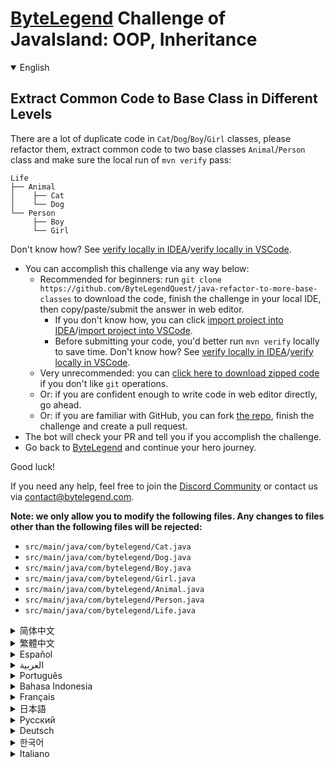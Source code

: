 # [ByteLegend](https://bytelegend.com) Challenge of JavaIsland: OOP, Inheritance

<details open='true'>
<summary>English</summary>

## Extract Common Code to Base Class in Different Levels

There are a lot of duplicate code in `Cat`/`Dog`/`Boy`/`Girl` classes, please refactor them, extract common code to two base classes `Animal`/`Person` class and make sure the local run of `mvn verify` pass:

```
Life
├── Animal
│    ├── Cat
│    └── Dog
└── Person
     ├── Boy
     └── Girl
```

Don't know how? See [verify locally in IDEA](https://github.com/ByteLegendQuest/java-refactor-to-more-base-classes/blob/main/docs/en/run-mvn-verify-idea.md)/[verify locally in VSCode](https://github.com/ByteLegendQuest/java-refactor-to-more-base-classes/blob/main/docs/en/run-mvn-verify-vscode.md).

- You can accomplish this challenge via any way below:
  - Recommended for beginners: run `git clone https://github.com/ByteLegendQuest/java-refactor-to-more-base-classes` to download the code,
    finish the challenge in your local IDE, then copy/paste/submit the answer in web editor.
    - If you don't know how, you can click [import project into IDEA](https://github.com/ByteLegendQuest/java-refactor-to-more-base-classes/blob/main/docs/en/clone-and-import.md)/[import project into VSCode](https://github.com/ByteLegendQuest/java-refactor-to-more-base-classes/blob/main/docs/en/clone-and-import-vscode.md).
    - Before submitting your code, you'd better run `mvn verify` locally to save time. Don't know how? See [verify locally in IDEA](https://github.com/ByteLegendQuest/java-refactor-to-more-base-classes/blob/main/docs/en/run-mvn-verify-idea.md)/[verify locally in VSCode](https://github.com/ByteLegendQuest/java-refactor-to-more-base-classes/blob/main/docs/en/run-mvn-verify-vscode.md).
  - Very unrecommended: you can [click here to download zipped code](https://codeload.github.com/ByteLegendQuest/java-refactor-to-more-base-classes/zip/refs/heads/main) if you don't like `git` operations.
  - Or: if you are confident enough to write code in web editor directly, go ahead.
  - Or: if you are familiar with GitHub, you can fork [the repo](https://github.com/ByteLegendQuest/java-refactor-to-more-base-classes), finish the challenge and create a pull request.
- The bot will check your PR and tell you if you accomplish the challenge.
- Go back to [ByteLegend](https://bytelegend.com) and continue your hero journey.

Good luck!

If you need any help, feel free to join the [Discord Community](https://discord.gg/35RreUUGWt) or contact us via [contact@bytelegend.com](mailto:contact@bytelegend.com).

**Note: we only allow you to modify the following files.
Any changes to files other than the following files will be rejected:**

- `src/main/java/com/bytelegend/Cat.java`
- `src/main/java/com/bytelegend/Dog.java`
- `src/main/java/com/bytelegend/Boy.java`
- `src/main/java/com/bytelegend/Girl.java`
- `src/main/java/com/bytelegend/Animal.java`
- `src/main/java/com/bytelegend/Person.java`
- `src/main/java/com/bytelegend/Life.java`

</details>

<details>
<summary>简体中文</summary>

## 将公用代码抽取到不同层级的父类中

`Cat`/`Dog`/`Boy`/`Girl`类中存在大量重复代码，请重构之，将重复代码提取到两个不同层级的基类`Animal`/`Person`类中，并确保本地运行`mvn verify`能够通过：

```
Life
├── Animal
│    ├── Cat
│    └── Dog
└── Person
     ├── Boy
     └── Girl
```

不知道如何做？请查看[在IDEA中本地验证](https://github.com/ByteLegendQuest/java-refactor-to-more-base-classes/blob/main/docs/zh_hans/run-mvn-verify-idea.md)/[在VSCode中本地验证](https://github.com/ByteLegendQuest/java-refactor-to-more-base-classes/blob/main/docs/zh_hans/run-mvn-verify-vscode.md)。

- 你可以使用以下任意一种方法完成挑战：
  - 初学者推荐：运行`git clone https://git.bytelegend.com/ByteLegendQuest/java-refactor-to-more-base-classes`将代码下载到本地，在本地使用IDE调试完成后复制到网页编辑器里提交。
    - 如果你不知道怎么做，可以点击[导入IDEA](https://github.com/ByteLegendQuest/java-refactor-to-more-base-classes/blob/main/docs/zh_hans/clone-and-import.md)/[导入VSCode](https://github.com/ByteLegendQuest/java-refactor-to-more-base-classes/blob/main/docs/zh_hans/clone-and-import-vscode.md)。
    - 在提交之前，你最好先在本地运行`mvn verify`验证一下答案，以节约时间。不知道如何做？请查看[在IDEA中本地验证](https://github.com/ByteLegendQuest/java-refactor-to-more-base-classes/blob/main/docs/zh_hans/run-mvn-verify-idea.md)/[在VSCode中本地验证](https://github.com/ByteLegendQuest/java-refactor-to-more-base-classes/blob/main/docs/zh_hans/run-mvn-verify-vscode.md)。
  - 非常不推荐：如果你实在不喜欢`git`命令行操作，你可以[点击这里直接下载打包好的代码](https://ghcodeload.bytelegend.com/ByteLegendQuest/java-refactor-to-more-base-classes/zip/refs/heads/main)。
  - 或者：如果你非常自信不需要下载代码到本地调试，可以使用网页编辑器直接提交。
  - 或者：如果你对GitHub非常熟悉，你可以fork[这个仓库](https://github.com/ByteLegendQuest/java-refactor-to-more-base-classes)、完成挑战后，创建一个Pull Request。
- 机器人将会检查你的答案，告诉你你是否通过了挑战。
- 回到[字节传说](https://bytelegend.com)，然后继续你的英雄旅程。

祝你好运！

如果你需要任何帮助，欢迎加入官方玩家QQ群（在[首页](https://bytelegend.com)右下角的`联系 & 关于`菜单里可以找到入群方式）或者[Discord社区](https://discord.gg/PvmqK3hF)，或email至[contact@bytelegend.com](mailto:contact@bytelegend.com)。

**注意：我们只允许您修改以下文件，任何对其他文件的修改都会被拒绝：**

- `src/main/java/com/bytelegend/Cat.java`
- `src/main/java/com/bytelegend/Dog.java`
- `src/main/java/com/bytelegend/Boy.java`
- `src/main/java/com/bytelegend/Girl.java`
- `src/main/java/com/bytelegend/Animal.java`
- `src/main/java/com/bytelegend/Person.java`
- `src/main/java/com/bytelegend/Life.java`

</details>

<details>
<summary>繁體中文</summary>

將公共代碼提取到不同級別的基類
---------------

`Cat` / `Dog` / `Boy` / `Girl`類中有很多重複代碼，請重構它們，將公共代碼提取到兩個基類`Animal` / `Person`類中並確保本地運行`mvn verify`通過：

    Life
    ├── Animal
    │    ├── Cat
    │    └── Dog
    └── Person
         ├── Boy
         └── Girl
    

不知道怎麼樣？請參閱[在 IDEA](https://github.com/ByteLegendQuest/java-refactor-to-more-base-classes/blob/main/docs/en/run-mvn-verify-idea.md) [中進行本地驗證/在 VSCode 中進行本地驗證](https://github.com/ByteLegendQuest/java-refactor-to-more-base-classes/blob/main/docs/en/run-mvn-verify-vscode.md)。

-   您可以通過以下任何方式完成此挑戰：
    -   推薦給初學者：運行`git clone https://github.com/ByteLegendQuest/java-refactor-to-more-base-classes`下載代碼，在本地IDE中完成挑戰，然後復制/粘貼/提交答案網頁編輯器。
        -   如果你不知道怎麼做，你可以點擊[import project into IDEA](https://github.com/ByteLegendQuest/java-refactor-to-more-base-classes/blob/main/docs/en/clone-and-import.md) / [import project into VSCode](https://github.com/ByteLegendQuest/java-refactor-to-more-base-classes/blob/main/docs/en/clone-and-import-vscode.md) 。
        -   在提交代碼之前，您最好在本地運行`mvn verify`以節省時間。不知道怎麼樣？請參閱[在 IDEA](https://github.com/ByteLegendQuest/java-refactor-to-more-base-classes/blob/main/docs/en/run-mvn-verify-idea.md) [中進行本地驗證/在 VSCode 中進行本地驗證](https://github.com/ByteLegendQuest/java-refactor-to-more-base-classes/blob/main/docs/en/run-mvn-verify-vscode.md)。
    -   非常不推薦：如果你不喜歡`git`操作，可以[點擊這裡下載壓縮代碼](https://codeload.github.com/ByteLegendQuest/java-refactor-to-more-base-classes/zip/refs/heads/main)。
    -   或者：如果您有足夠的信心直接在 Web 編輯器中編寫代碼，請繼續。
    -   或者：如果你熟悉 GitHub，你可以 fork[倉庫](https://github.com/ByteLegendQuest/java-refactor-to-more-base-classes)，完成挑戰並創建一個拉取請求。
-   機器人會檢查你的 PR 並告訴你是否完成了挑戰。
-   回到[ByteLegend](https://bytelegend.com)繼續你的英雄之旅。

祝你好運！

如果您需要任何幫助，請隨時加入[Discord 社區](https://discord.gg/35RreUUGWt)或通過[contact@bytelegend.com](mailto:contact@bytelegend.com)聯繫我們。

**注意：我們只允許您修改以下文件。對以下文件以外的文件的任何更改都將被拒絕：**

-   `src/main/java/com/bytelegend/Cat.java`
-   `src/main/java/com/bytelegend/Dog.java`
-   `src/main/java/com/bytelegend/Boy.java`
-   `src/main/java/com/bytelegend/Girl.java`
-   `src/main/java/com/bytelegend/Animal.java`
-   `src/main/java/com/bytelegend/Person.java`
-   `src/main/java/com/bytelegend/Life.java`
</details>

<details>
<summary>Español</summary>

Extraiga el código común a la clase base en diferentes niveles
--------------------------------------------------------------

Hay una gran cantidad de código duplicado en las clases `Cat` / `Dog` / `Boy` / `Girl` , refactorícelos, extraiga el código común a dos clases base Clase `Animal` / `Person` y asegúrese de que la ejecución local de `mvn verify` pase:

    Life
    ├── Animal
    │    ├── Cat
    │    └── Dog
    └── Person
         ├── Boy
         └── Girl
    

¿No sabes cómo? Ver [verificar localmente en IDEA](https://github.com/ByteLegendQuest/java-refactor-to-more-base-classes/blob/main/docs/en/run-mvn-verify-idea.md) / [verificar localmente en VSCode](https://github.com/ByteLegendQuest/java-refactor-to-more-base-classes/blob/main/docs/en/run-mvn-verify-vscode.md) .

-   Puede lograr este desafío de cualquier manera a continuación:
    -   Recomendado para principiantes: ejecute `git clone https://github.com/ByteLegendQuest/java-refactor-to-more-base-classes` para descargar el código, finalice el desafío en su IDE local, luego copie/pegue/envíe la respuesta en Editor web.
        -   Si no sabe cómo hacerlo, puede hacer clic en [importar proyecto a IDEA](https://github.com/ByteLegendQuest/java-refactor-to-more-base-classes/blob/main/docs/en/clone-and-import.md) / [importar proyecto a VSCode](https://github.com/ByteLegendQuest/java-refactor-to-more-base-classes/blob/main/docs/en/clone-and-import-vscode.md) .
        -   Antes de enviar su código, es mejor que ejecute `mvn verify` localmente para ahorrar tiempo. ¿No sabes cómo? Ver [verificar localmente en IDEA](https://github.com/ByteLegendQuest/java-refactor-to-more-base-classes/blob/main/docs/en/run-mvn-verify-idea.md) / [verificar localmente en VSCode](https://github.com/ByteLegendQuest/java-refactor-to-more-base-classes/blob/main/docs/en/run-mvn-verify-vscode.md) .
    -   Muy poco recomendado: puede [hacer clic aquí para descargar el código comprimido](https://codeload.github.com/ByteLegendQuest/java-refactor-to-more-base-classes/zip/refs/heads/main) si no le gustan las operaciones de `git` .
    -   O: si tiene la confianza suficiente para escribir código en el editor web directamente, adelante.
    -   O: si está familiarizado con GitHub, puede bifurcar [el repositorio](https://github.com/ByteLegendQuest/java-refactor-to-more-base-classes) , finalizar el desafío y crear una solicitud de extracción.
-   El bot verificará tu PR y te dirá si logras el desafío.
-   Regrese a [ByteLegend](https://bytelegend.com) y continúe su viaje de héroe.

¡Buena suerte!

Si necesita ayuda, no dude en unirse a la [comunidad de Discord](https://discord.gg/35RreUUGWt) o contáctenos a través de [contact@bytelegend.com](mailto:contact@bytelegend.com) .

**Nota: solo le permitimos modificar los siguientes archivos. Cualquier cambio en los archivos que no sean los siguientes archivos será rechazado:**

-   `src/main/java/com/bytelegend/Cat.java`
-   `src/main/java/com/bytelegend/Dog.java`
-   `src/main/java/com/bytelegend/Boy.java`
-   `src/main/java/com/bytelegend/Girl.java`
-   `src/main/java/com/bytelegend/Animal.java`
-   `src/main/java/com/bytelegend/Person.java`
-   `src/main/java/com/bytelegend/Life.java`
</details>

<details>
<summary>العربية</summary>

استخرج الكود المشترك إلى الفئة الأساسية في مستويات مختلفة
---------------------------------------------------------

هناك الكثير من الأكواد المكررة في فصول `Cat` / `Dog` / `Boy` / `Girl` ، يرجى إعادة بنائها ، واستخراج الكود المشترك إلى فئتين أساسيتين من فئة `Animal` / `Person` والتأكد من التشغيل المحلي `mvn verify` :

 `Life ├── Animal │    ├── Cat │    └── Dog └── Person      ├── Boy      └── Girl`

لا أعرف كيف؟ انظر [التحقق محليًا في IDEA](https://github.com/ByteLegendQuest/java-refactor-to-more-base-classes/blob/main/docs/en/run-mvn-verify-idea.md) / [تحقق محليًا في VSCode](https://github.com/ByteLegendQuest/java-refactor-to-more-base-classes/blob/main/docs/en/run-mvn-verify-vscode.md) .

-   يمكنك إنجاز هذا التحدي بأي طريقة أدناه:
    -   موصى به للمبتدئين: قم بتشغيل `git clone https://github.com/ByteLegendQuest/java-refactor-to-more-base-classes` لتنزيل الكود ، وإنهاء التحدي في IDE المحلي الخاص بك ، ثم نسخ / لصق / إرسال الإجابة في محررشبكة.
        -   إذا كنت لا تعرف كيف يمكنك النقر فوق [استيراد مشروع إلى IDEA](https://github.com/ByteLegendQuest/java-refactor-to-more-base-classes/blob/main/docs/en/clone-and-import.md) / [استيراد مشروع إلى VSCode](https://github.com/ByteLegendQuest/java-refactor-to-more-base-classes/blob/main/docs/en/clone-and-import-vscode.md) .
        -   قبل إرسال التعليمات البرمجية الخاصة بك ، من الأفضل تشغيل `mvn verify` محليًا لتوفير الوقت. لا أعرف كيف؟ انظر [التحقق محليًا في IDEA](https://github.com/ByteLegendQuest/java-refactor-to-more-base-classes/blob/main/docs/en/run-mvn-verify-idea.md) / [تحقق محليًا في VSCode](https://github.com/ByteLegendQuest/java-refactor-to-more-base-classes/blob/main/docs/en/run-mvn-verify-vscode.md) .
    -   غير موصى به على الإطلاق: يمكنك [النقر هنا لتنزيل رمز مضغوط](https://codeload.github.com/ByteLegendQuest/java-refactor-to-more-base-classes/zip/refs/heads/main) إذا كنت لا تحب عمليات `git` .
    -   أو: إذا كنت واثقًا بدرجة كافية من كتابة التعليمات البرمجية في محرر الويب مباشرةً ، فابدأ.
    -   أو: إذا كنت معتادًا على GitHub ، فيمكنك تفرع [الريبو](https://github.com/ByteLegendQuest/java-refactor-to-more-base-classes) وإنهاء التحدي وإنشاء طلب سحب.
-   سيتحقق الروبوت من العلاقات العامة الخاصة بك ويخبرك إذا أنجزت التحدي.
-   ارجع إلى [ByteLegend وتابع](https://bytelegend.com) رحلة بطلك.

حظا طيبا وفقك الله!

إذا كنت بحاجة إلى أي مساعدة ، فلا تتردد في الانضمام إلى [مجتمع Discord](https://discord.gg/35RreUUGWt) أو الاتصال بنا عبر [contact@bytelegend.com](mailto:contact@bytelegend.com) .

**ملاحظة: نسمح لك فقط بتعديل الملفات التالية. سيتم رفض أي تغييرات يتم إجراؤها على الملفات بخلاف الملفات التالية:**

-   `src/main/java/com/bytelegend/Cat.java`
-   `src/main/java/com/bytelegend/Dog.java`
-   `src/main/java/com/bytelegend/Boy.java`
-   `src/main/java/com/bytelegend/Girl.java`
-   `src/main/java/com/bytelegend/Animal.java`
-   `src/main/java/com/bytelegend/Person.java`
-   `src/main/java/com/bytelegend/Life.java`
</details>

<details>
<summary>Português</summary>

Extraia o código comum para a classe base em diferentes níveis
--------------------------------------------------------------

Há muito código duplicado nas classes `Cat` / `Dog` / `Boy` / `Girl` , refatore-os, extraia o código comum para duas classes base `Animal` / `Person` class e certifique-se de que a execução local do `mvn verify` passe:

    Life
    ├── Animal
    │    ├── Cat
    │    └── Dog
    └── Person
         ├── Boy
         └── Girl
    

Não sei como? Consulte [verificar localmente em IDEA](https://github.com/ByteLegendQuest/java-refactor-to-more-base-classes/blob/main/docs/en/run-mvn-verify-idea.md) / [verificar localmente em VSCode](https://github.com/ByteLegendQuest/java-refactor-to-more-base-classes/blob/main/docs/en/run-mvn-verify-vscode.md) .

-   Você pode realizar este desafio de qualquer maneira abaixo:
    -   Recomendado para iniciantes: execute `git clone https://github.com/ByteLegendQuest/java-refactor-to-more-base-classes` para baixar o código, conclua o desafio em seu IDE local e copie/cole/envie a resposta em editor web.
        -   Se você não sabe como, você pode clicar em [importar projeto para IDEA](https://github.com/ByteLegendQuest/java-refactor-to-more-base-classes/blob/main/docs/en/clone-and-import.md) / [importar projeto para VSCode](https://github.com/ByteLegendQuest/java-refactor-to-more-base-classes/blob/main/docs/en/clone-and-import-vscode.md) .
        -   Antes de enviar seu código, é melhor você executar `mvn verify` localmente para economizar tempo. Não sei como? Consulte [verificar localmente em IDEA](https://github.com/ByteLegendQuest/java-refactor-to-more-base-classes/blob/main/docs/en/run-mvn-verify-idea.md) / [verificar localmente em VSCode](https://github.com/ByteLegendQuest/java-refactor-to-more-base-classes/blob/main/docs/en/run-mvn-verify-vscode.md) .
    -   Muito não recomendado: você pode [clicar aqui para baixar o código zipado](https://codeload.github.com/ByteLegendQuest/java-refactor-to-more-base-classes/zip/refs/heads/main) se não gostar das operações do `git` .
    -   Ou: se você estiver confiante o suficiente para escrever código diretamente no editor da web, vá em frente.
    -   Ou: se você estiver familiarizado com o GitHub, você pode bifurcar [o repo](https://github.com/ByteLegendQuest/java-refactor-to-more-base-classes) , finalizar o desafio e criar um pull request.
-   O bot verificará seu PR e informará se você cumprir o desafio.
-   Volte para [ByteLegend](https://bytelegend.com) e continue sua jornada de herói.

Boa sorte!

Se precisar de ajuda, sinta-se à vontade para se juntar à [Comunidade Discord](https://discord.gg/35RreUUGWt) ou entre em contato conosco via [contact@bytelegend.com](mailto:contact@bytelegend.com) .

**Nota: só permitimos que você modifique os seguintes arquivos. Quaisquer alterações em arquivos que não sejam os arquivos a seguir serão rejeitadas:**

-   `src/main/java/com/bytelegend/Cat.java`
-   `src/main/java/com/bytelegend/Dog.java`
-   `src/main/java/com/bytelegend/Boy.java`
-   `src/main/java/com/bytelegend/Girl.java`
-   `src/main/java/com/bytelegend/Animal.java`
-   `src/main/java/com/bytelegend/Person.java`
-   `src/main/java/com/bytelegend/Life.java`
</details>

<details>
<summary>Bahasa Indonesia</summary>

Ekstrak Kode Umum ke Kelas Dasar di Level Berbeda
-------------------------------------------------

Ada banyak kode duplikat di kelas `Cat` / `Dog` / `Boy` / `Girl` , harap refactor mereka, ekstrak kode umum ke dua kelas dasar kelas `Animal` / `Person` dan pastikan run lokal dari `mvn verify` lulus:

    Life
    ├── Animal
    │    ├── Cat
    │    └── Dog
    └── Person
         ├── Boy
         └── Girl
    

Tidak tahu bagaimana? Lihat [verifikasi secara lokal di IDEA](https://github.com/ByteLegendQuest/java-refactor-to-more-base-classes/blob/main/docs/en/run-mvn-verify-idea.md) / [verifikasi secara lokal di VSCode](https://github.com/ByteLegendQuest/java-refactor-to-more-base-classes/blob/main/docs/en/run-mvn-verify-vscode.md) .

-   Anda dapat menyelesaikan tantangan ini melalui cara apa pun di bawah ini:
    -   Direkomendasikan untuk pemula: jalankan `git clone https://github.com/ByteLegendQuest/java-refactor-to-more-base-classes` untuk mengunduh kode, selesaikan tantangan di IDE lokal Anda, lalu salin/tempel/kirim jawabannya di editor web.
        -   Jika Anda tidak tahu caranya, Anda bisa mengklik [import project into IDEA](https://github.com/ByteLegendQuest/java-refactor-to-more-base-classes/blob/main/docs/en/clone-and-import.md) / [import project into VSCode](https://github.com/ByteLegendQuest/java-refactor-to-more-base-classes/blob/main/docs/en/clone-and-import-vscode.md) .
        -   Sebelum mengirimkan kode Anda, Anda sebaiknya menjalankan `mvn verify` secara lokal untuk menghemat waktu. Tidak tahu bagaimana? Lihat [verifikasi secara lokal di IDEA](https://github.com/ByteLegendQuest/java-refactor-to-more-base-classes/blob/main/docs/en/run-mvn-verify-idea.md) / [verifikasi secara lokal di VSCode](https://github.com/ByteLegendQuest/java-refactor-to-more-base-classes/blob/main/docs/en/run-mvn-verify-vscode.md) .
    -   Sangat tidak direkomendasikan: Anda dapat [mengklik di sini untuk mengunduh kode zip](https://codeload.github.com/ByteLegendQuest/java-refactor-to-more-base-classes/zip/refs/heads/main) jika Anda tidak menyukai operasi `git` .
    -   Atau: jika Anda cukup percaya diri untuk menulis kode di editor web secara langsung, silakan.
    -   Atau: jika Anda terbiasa dengan GitHub, Anda dapat melakukan fork [repo](https://github.com/ByteLegendQuest/java-refactor-to-more-base-classes) , menyelesaikan tantangan, dan membuat permintaan tarik.
-   Bot akan memeriksa PR Anda dan memberi tahu Anda jika Anda menyelesaikan tantangan.
-   Kembali ke [ByteLegend](https://bytelegend.com) dan lanjutkan perjalanan pahlawan Anda.

Semoga berhasil!

Jika Anda memerlukan bantuan, jangan ragu untuk bergabung dengan [Komunitas Discord](https://discord.gg/35RreUUGWt) atau hubungi kami melalui [contact@bytelegend.com](mailto:contact@bytelegend.com) .

**Catatan: kami hanya mengizinkan Anda untuk mengubah file berikut. Setiap perubahan pada file selain file berikut akan ditolak:**

-   `src/main/java/com/bytelegend/Cat.java`
-   `src/main/java/com/bytelegend/Dog.java`
-   `src/main/java/com/bytelegend/Boy.java`
-   `src/main/java/com/bytelegend/Girl.java`
-   `src/main/java/com/bytelegend/Animal.java`
-   `src/main/java/com/bytelegend/Person.java`
-   `src/main/java/com/bytelegend/Life.java`
</details>

<details>
<summary>Français</summary>

Extraire le code commun vers la classe de base à différents niveaux
-------------------------------------------------------------------

Il y a beaucoup de code en double dans les classes `Cat` / `Dog` / `Boy` / `Girl` , veuillez les refactoriser, extraire le code commun à deux classes de base `Animal` / `Person` class et assurez-vous que l'exécution locale de `mvn verify` passe :

    Life
    ├── Animal
    │    ├── Cat
    │    └── Dog
    └── Person
         ├── Boy
         └── Girl
    

Vous ne savez pas comment ? Voir [vérifier localement dans IDEA](https://github.com/ByteLegendQuest/java-refactor-to-more-base-classes/blob/main/docs/en/run-mvn-verify-idea.md) / [vérifier localement dans VSCode](https://github.com/ByteLegendQuest/java-refactor-to-more-base-classes/blob/main/docs/en/run-mvn-verify-vscode.md) .

-   Vous pouvez accomplir ce défi de n'importe quelle manière ci-dessous:
    -   Recommandé pour les débutants : exécutez `git clone https://github.com/ByteLegendQuest/java-refactor-to-more-base-classes` pour télécharger le code, terminez le défi dans votre IDE local, puis copiez/collez/soumettez la réponse dans éditeur web.
        -   Si vous ne savez pas comment, vous pouvez cliquer sur [importer le projet dans IDEA](https://github.com/ByteLegendQuest/java-refactor-to-more-base-classes/blob/main/docs/en/clone-and-import.md) / [importer le projet dans VSCode](https://github.com/ByteLegendQuest/java-refactor-to-more-base-classes/blob/main/docs/en/clone-and-import-vscode.md) .
        -   Avant de soumettre votre code, vous feriez mieux d'exécuter `mvn verify` localement pour gagner du temps. Vous ne savez pas comment ? Voir [vérifier localement dans IDEA](https://github.com/ByteLegendQuest/java-refactor-to-more-base-classes/blob/main/docs/en/run-mvn-verify-idea.md) / [vérifier localement dans VSCode](https://github.com/ByteLegendQuest/java-refactor-to-more-base-classes/blob/main/docs/en/run-mvn-verify-vscode.md) .
    -   Très déconseillé : vous pouvez [cliquer ici pour télécharger le code compressé](https://codeload.github.com/ByteLegendQuest/java-refactor-to-more-base-classes/zip/refs/heads/main) si vous n'aimez pas les opérations `git` .
    -   Ou : si vous êtes suffisamment confiant pour écrire du code directement dans l'éditeur Web, continuez.
    -   Ou : si vous êtes familier avec GitHub, vous pouvez forker [le dépôt](https://github.com/ByteLegendQuest/java-refactor-to-more-base-classes) , terminer le défi et créer une demande d'extraction.
-   Le bot vérifiera votre PR et vous dira si vous accomplissez le défi.
-   Retournez à [ByteLegend](https://bytelegend.com) et continuez votre voyage de héros.

Bonne chance!

Si vous avez besoin d'aide, n'hésitez pas à rejoindre la [communauté Discord](https://discord.gg/35RreUUGWt) ou à nous contacter via [contact@bytelegend.com](mailto:contact@bytelegend.com) .

**Remarque : nous vous autorisons uniquement à modifier les fichiers suivants. Toute modification de fichiers autres que les fichiers suivants sera rejetée :**

-   `src/main/java/com/bytelegend/Cat.java`
-   `src/main/java/com/bytelegend/Dog.java`
-   `src/main/java/com/bytelegend/Boy.java`
-   `src/main/java/com/bytelegend/Girl.java`
-   `src/main/java/com/bytelegend/Animal.java`
-   `src/main/java/com/bytelegend/Person.java`
-   `src/main/java/com/bytelegend/Life.java`
</details>

<details>
<summary>日本語</summary>

異なるレベルの基本クラスに共通コードを抽出する
-----------------------

`Cat` / `Dog` / `Boy` / `Girl`クラスには重複するコードがたくさんあります。それらをリファクタリングし、共通コードを2つの基本クラス`Animal` / `Person`クラスに抽出し、 `mvn verify`パスのローカル実行を確認してください。

    Life
    ├── Animal
    │    ├── Cat
    │    └── Dog
    └── Person
         ├── Boy
         └── Girl
    

方法がわかりませんか？ [IDEAでローカルに](https://github.com/ByteLegendQuest/java-refactor-to-more-base-classes/blob/main/docs/en/run-mvn-verify-idea.md)[検証する/VSCodeでローカルに](https://github.com/ByteLegendQuest/java-refactor-to-more-base-classes/blob/main/docs/en/run-mvn-verify-vscode.md)検証するを参照してください。

-   この課題は、以下のいずれかの方法で達成できます。
    -   初心者に推奨： `git clone https://github.com/ByteLegendQuest/java-refactor-to-more-base-classes`を実行してコードをダウンロードし、ローカルIDEでチャレンジを終了してから、で回答をコピー/貼り付け/送信します。 Webエディター。
        -   方法がわからない場合は、\[ [プロジェクトをIDEAにインポート](https://github.com/ByteLegendQuest/java-refactor-to-more-base-classes/blob/main/docs/en/clone-and-import.md)\]/\[ [プロジェクトをVSCodeにインポート](https://github.com/ByteLegendQuest/java-refactor-to-more-base-classes/blob/main/docs/en/clone-and-import-vscode.md)\]をクリックできます。
        -   コードを送信する前に、時間を節約するためにローカルで`mvn verify`実行することをお勧めします。方法がわかりませんか？ [IDEAでローカルに](https://github.com/ByteLegendQuest/java-refactor-to-more-base-classes/blob/main/docs/en/run-mvn-verify-idea.md)[検証する/VSCodeでローカルに](https://github.com/ByteLegendQuest/java-refactor-to-more-base-classes/blob/main/docs/en/run-mvn-verify-vscode.md)検証するを参照してください。
    -   非常に推奨されていません`git`操作が気に入らない場合は、 [ここをクリックしてzipコードをダウンロード](https://codeload.github.com/ByteLegendQuest/java-refactor-to-more-base-classes/zip/refs/heads/main)できます。
    -   または：Webエディターで直接コードを記述できる自信がある場合は、先に進んでください。
    -   または：GitHubに精通している場合は[、リポジトリ](https://github.com/ByteLegendQuest/java-refactor-to-more-base-classes)をフォークしてチャレンジを終了し、プルリクエストを作成できます。
-   ボットはPRをチェックし、チャレンジを達成したかどうかを通知します。
-   [ByteLegend](https://bytelegend.com)に戻り、ヒーローの旅を続けてください。

幸運を！

ヘルプが必要な場合は、 [Discordコミュニティ](https://discord.gg/35RreUUGWt)に参加するか、contact [@bytelegend.com](mailto:contact@bytelegend.com)からお問い合わせください。

**注：変更できるのは次のファイルのみです。次のファイル以外のファイルへの変更は拒否されます。**

-   `src/main/java/com/bytelegend/Cat.java`
-   `src/main/java/com/bytelegend/Dog.java`
-   `src/main/java/com/bytelegend/Boy.java`
-   `src/main/java/com/bytelegend/Girl.java`
-   `src/main/java/com/bytelegend/Animal.java`
-   `src/main/java/com/bytelegend/Person.java`
-   `src/main/java/com/bytelegend/Life.java`
</details>

<details>
<summary>Русский</summary>

Извлечение общего кода в базовый класс на разных уровнях
--------------------------------------------------------

В классах `Cat` / `Dog` / `Boy` / `Girl` много повторяющегося кода, пожалуйста, проведите их рефакторинг, извлеките общий код в два базовых класса класса `Animal` / `Person` и убедитесь, что локальный запуск `mvn verify` :

    Life
    ├── Animal
    │    ├── Cat
    │    └── Dog
    └── Person
         ├── Boy
         └── Girl
    

Не знаете как? См. « [Проверить локально в IDEA](https://github.com/ByteLegendQuest/java-refactor-to-more-base-classes/blob/main/docs/en/run-mvn-verify-idea.md) / [проверить локально в VSCode»](https://github.com/ByteLegendQuest/java-refactor-to-more-base-classes/blob/main/docs/en/run-mvn-verify-vscode.md) .

-   Вы можете выполнить эту задачу любым способом, указанным ниже:
    -   Рекомендуется для начинающих: запустите `git clone https://github.com/ByteLegendQuest/java-refactor-to-more-base-classes` , чтобы загрузить код, выполните задание в локальной среде IDE, затем скопируйте/вставьте/отправьте ответ в веб-редактор.
        -   Если вы не знаете как, вы можете нажать [импортировать проект в IDEA](https://github.com/ByteLegendQuest/java-refactor-to-more-base-classes/blob/main/docs/en/clone-and-import.md) / [импортировать проект в VSCode](https://github.com/ByteLegendQuest/java-refactor-to-more-base-classes/blob/main/docs/en/clone-and-import-vscode.md) .
        -   Перед отправкой кода вам лучше запустить `mvn verify` локально, чтобы сэкономить время. Не знаете как? См. « [Проверить локально в IDEA](https://github.com/ByteLegendQuest/java-refactor-to-more-base-classes/blob/main/docs/en/run-mvn-verify-idea.md) / [проверить локально в VSCode»](https://github.com/ByteLegendQuest/java-refactor-to-more-base-classes/blob/main/docs/en/run-mvn-verify-vscode.md) .
    -   Крайне не рекомендуется: вы можете [нажать здесь, чтобы загрузить заархивированный код](https://codeload.github.com/ByteLegendQuest/java-refactor-to-more-base-classes/zip/refs/heads/main) , если вам не нравятся операции `git` .
    -   Или: если вы достаточно уверены, чтобы писать код напрямую в веб-редакторе, вперед.
    -   Или: если вы знакомы с GitHub, вы можете разветвить [репозиторий](https://github.com/ByteLegendQuest/java-refactor-to-more-base-classes) , выполнить задание и создать запрос на включение.
-   Бот проверит ваш PR и сообщит, выполнили ли вы задание.
-   Вернитесь в [ByteLegend](https://bytelegend.com) и продолжайте свое героическое путешествие.

Удачи!

Если вам нужна помощь, присоединяйтесь к [сообществу Discord](https://discord.gg/35RreUUGWt) или свяжитесь с нами по [адресу contact@bytelegend.com](mailto:contact@bytelegend.com) .

**Примечание: мы разрешаем вам изменять только следующие файлы. Любые изменения в файлах, кроме следующих файлов, будут отклонены:**

-   `src/main/java/com/bytelegend/Cat.java`
-   `src/main/java/com/bytelegend/Dog.java`
-   `src/main/java/com/bytelegend/Boy.java`
-   `src/main/java/com/bytelegend/Girl.java`
-   `src/main/java/com/bytelegend/Animal.java`
-   `src/main/java/com/bytelegend/Person.java`
-   `src/main/java/com/bytelegend/Life.java`
</details>

<details>
<summary>Deutsch</summary>

Extrahieren Sie gemeinsamen Code in die Basisklasse auf verschiedenen Ebenen
----------------------------------------------------------------------------

Es gibt viele doppelte Codes in `Cat` / `Dog` / `Boy` / `Girl` -Klassen, bitte refaktorisieren Sie sie, extrahieren Sie gemeinsamen Code in zwei Basisklassen `Animal` / `Person` -Klasse und stellen Sie sicher, dass die lokale Ausführung von `mvn verify` pass:

    Life
    ├── Animal
    │    ├── Cat
    │    └── Dog
    └── Person
         ├── Boy
         └── Girl
    

Sie wissen nicht wie? Siehe [Lokal verifizieren in IDEA](https://github.com/ByteLegendQuest/java-refactor-to-more-base-classes/blob/main/docs/en/run-mvn-verify-idea.md) / [Lokal verifizieren in VSCode](https://github.com/ByteLegendQuest/java-refactor-to-more-base-classes/blob/main/docs/en/run-mvn-verify-vscode.md) .

-   Sie können diese Herausforderung auf eine der folgenden Arten meistern:
    -   Empfohlen für Anfänger: Führen Sie `git clone https://github.com/ByteLegendQuest/java-refactor-to-more-base-classes` aus, um den Code herunterzuladen, beenden Sie die Herausforderung in Ihrer lokalen IDE und kopieren/fügen Sie dann die Antwort ein/senden Sie sie ein Web-Editor.
        -   Wenn Sie nicht wissen wie, können Sie auf [Projekt in IDEA](https://github.com/ByteLegendQuest/java-refactor-to-more-base-classes/blob/main/docs/en/clone-and-import.md) [importieren / Projekt in VSCode importieren klicken](https://github.com/ByteLegendQuest/java-refactor-to-more-base-classes/blob/main/docs/en/clone-and-import-vscode.md) .
        -   Bevor Sie Ihren Code einreichen, sollten Sie `mvn verify` besser lokal ausführen, um Zeit zu sparen. Sie wissen nicht wie? Siehe [Lokal verifizieren in IDEA](https://github.com/ByteLegendQuest/java-refactor-to-more-base-classes/blob/main/docs/en/run-mvn-verify-idea.md) / [Lokal verifizieren in VSCode](https://github.com/ByteLegendQuest/java-refactor-to-more-base-classes/blob/main/docs/en/run-mvn-verify-vscode.md) .
    -   Sehr nicht zu empfehlen: Sie können [hier klicken, um den gezippten Code herunterzuladen,](https://codeload.github.com/ByteLegendQuest/java-refactor-to-more-base-classes/zip/refs/heads/main) wenn Sie `git` -Operationen nicht mögen.
    -   Oder: Wenn Sie sicher genug sind, Code direkt im Web-Editor zu schreiben, fahren Sie fort.
    -   Oder: Wenn Sie sich mit GitHub auskennen, können Sie [das Repo forken](https://github.com/ByteLegendQuest/java-refactor-to-more-base-classes) , die Challenge beenden und einen Pull-Request erstellen.
-   Der Bot überprüft Ihre PR und teilt Ihnen mit, ob Sie die Herausforderung meistern.
-   Gehen Sie zurück zu [ByteLegend](https://bytelegend.com) und setzen Sie Ihre Heldenreise fort.

Viel Glück!

Wenn Sie Hilfe benötigen, können Sie sich gerne der [Discord Community](https://discord.gg/35RreUUGWt) anschließen oder uns über [contact@bytelegend.com kontaktieren](mailto:contact@bytelegend.com) .

**Hinweis: Wir erlauben Ihnen nur, die folgenden Dateien zu ändern. Alle Änderungen an anderen Dateien als den folgenden Dateien werden abgelehnt:**

-   `src/main/java/com/bytelegend/Cat.java`
-   `src/main/java/com/bytelegend/Dog.java`
-   `src/main/java/com/bytelegend/Boy.java`
-   `src/main/java/com/bytelegend/Girl.java`
-   `src/main/java/com/bytelegend/Animal.java`
-   `src/main/java/com/bytelegend/Person.java`
-   `src/main/java/com/bytelegend/Life.java`
</details>

<details>
<summary>한국어</summary>

다른 수준의 기본 클래스에 공통 코드 추출
-----------------------

`Cat` / `Dog` / `Boy` / `Girl` 클래스에는 중복 코드가 많이 있습니다. 이를 리팩터링하고 공통 코드를 두 개의 기본 클래스 `Animal` / `Person` 클래스로 추출하고 `mvn verify` 통과의 로컬 실행을 확인하십시오.

    Life
    ├── Animal
    │    ├── Cat
    │    └── Dog
    └── Person
         ├── Boy
         └── Girl
    

방법을 모르십니까? [IDEA에서 로컬로](https://github.com/ByteLegendQuest/java-refactor-to-more-base-classes/blob/main/docs/en/run-mvn-verify-idea.md) [확인/VSCode에서 로컬로](https://github.com/ByteLegendQuest/java-refactor-to-more-base-classes/blob/main/docs/en/run-mvn-verify-vscode.md) 확인을 참조하세요.

-   아래 방법을 통해 이 챌린지를 완료할 수 있습니다.
    -   초보자를 위한 권장 사항: `git clone https://github.com/ByteLegendQuest/java-refactor-to-more-base-classes` 를 실행하여 코드를 다운로드하고, 로컬 IDE에서 챌린지를 완료한 다음, 답변을 복사/붙여넣기/제출합니다. 웹 에디터.
        -   방법을 모른다면 [프로젝트를 IDEA로](https://github.com/ByteLegendQuest/java-refactor-to-more-base-classes/blob/main/docs/en/clone-and-import.md) [가져오기 / 프로젝트를 VSCode로 가져](https://github.com/ByteLegendQuest/java-refactor-to-more-base-classes/blob/main/docs/en/clone-and-import-vscode.md) 오기를 클릭할 수 있습니다.
        -   코드를 제출하기 전에 시간을 절약하기 위해 로컬에서 `mvn verify` 를 실행하는 것이 좋습니다. 방법을 모르십니까? [IDEA에서 로컬로](https://github.com/ByteLegendQuest/java-refactor-to-more-base-classes/blob/main/docs/en/run-mvn-verify-idea.md) [확인/VSCode에서 로컬로](https://github.com/ByteLegendQuest/java-refactor-to-more-base-classes/blob/main/docs/en/run-mvn-verify-vscode.md) 확인을 참조하세요.
    -   매우 권장하지 않음: `git` 작업이 마음에 들지 않으면 [여기를 클릭하여 압축 코드를 다운로드](https://codeload.github.com/ByteLegendQuest/java-refactor-to-more-base-classes/zip/refs/heads/main) 할 수 있습니다.
    -   또는 웹 편집기에서 직접 코드를 작성할 만큼 자신이 있다면 계속 진행하십시오.
    -   또는 GitHub에 익숙하다면 리포지토리를 분기 [하고](https://github.com/ByteLegendQuest/java-refactor-to-more-base-classes) 챌린지를 완료하고 풀 요청을 생성할 수 있습니다.
-   봇은 PR을 확인하고 도전 과제를 달성했는지 알려줍니다.
-   [ByteLegend](https://bytelegend.com) 로 돌아가 영웅 여정을 계속하세요.

행운을 빕니다!

도움이 필요하면 언제든지 [Discord 커뮤니티](https://discord.gg/35RreUUGWt) 에 가입하거나 [contact@bytelegend.com](mailto:contact@bytelegend.com) 을 통해 문의하세요.

**참고: 다음 파일만 수정할 수 있습니다. 다음 파일 이외의 파일에 대한 변경 사항은 거부됩니다.**

-   `src/main/java/com/bytelegend/Cat.java`
-   `src/main/java/com/bytelegend/Dog.java`
-   `src/main/java/com/bytelegend/Boy.java`
-   `src/main/java/com/bytelegend/Girl.java`
-   `src/main/java/com/bytelegend/Animal.java`
-   `src/main/java/com/bytelegend/Person.java`
-   `src/main/java/com/bytelegend/Life.java`
</details>

<details>
<summary>Italiano</summary>

Estrai il codice comune nella classe base in diversi livelli
------------------------------------------------------------

Ci sono molti codici duplicati nelle classi `Cat` / `Dog` / `Boy` / `Girl` , esegui il refactoring, estrai il codice comune in due classi base Classe `Animal` / `Person` e assicurati che l'esecuzione locale di `mvn verify` passi:

    Life
    ├── Animal
    │    ├── Cat
    │    └── Dog
    └── Person
         ├── Boy
         └── Girl
    

Non sai come? Vedere [verifica in locale in IDEA](https://github.com/ByteLegendQuest/java-refactor-to-more-base-classes/blob/main/docs/en/run-mvn-verify-idea.md) / [verifica in locale in VSCode](https://github.com/ByteLegendQuest/java-refactor-to-more-base-classes/blob/main/docs/en/run-mvn-verify-vscode.md) .

-   Puoi portare a termine questa sfida in qualsiasi modo di seguito:
    -   Consigliato per i principianti: esegui `git clone https://github.com/ByteLegendQuest/java-refactor-to-more-base-classes` per scaricare il codice, completa la sfida nel tuo IDE locale, quindi copia/incolla/invia la risposta in editore web.
        -   Se non sai come fare, puoi fare clic su [importa progetto in IDEA](https://github.com/ByteLegendQuest/java-refactor-to-more-base-classes/blob/main/docs/en/clone-and-import.md) / [importa progetto in VSCode](https://github.com/ByteLegendQuest/java-refactor-to-more-base-classes/blob/main/docs/en/clone-and-import-vscode.md) .
        -   Prima di inviare il codice, è meglio eseguire `mvn verify` in locale per risparmiare tempo. Non sai come? Vedere [verifica in locale in IDEA](https://github.com/ByteLegendQuest/java-refactor-to-more-base-classes/blob/main/docs/en/run-mvn-verify-idea.md) / [verifica in locale in VSCode](https://github.com/ByteLegendQuest/java-refactor-to-more-base-classes/blob/main/docs/en/run-mvn-verify-vscode.md) .
    -   Molto sconsigliato: puoi fare [clic qui per scaricare il codice zippato](https://codeload.github.com/ByteLegendQuest/java-refactor-to-more-base-classes/zip/refs/heads/main) se non ti piacciono le operazioni `git` .
    -   Oppure: se sei abbastanza sicuro da scrivere il codice direttamente nell'editor web, vai avanti.
    -   Oppure: se hai familiarità con GitHub, puoi eseguire il fork [del repository](https://github.com/ByteLegendQuest/java-refactor-to-more-base-classes) , completare la sfida e creare una richiesta pull.
-   Il bot controllerà il tuo PR e ti dirà se hai superato la sfida.
-   Torna a [ByteLegend](https://bytelegend.com) e continua il tuo viaggio da eroe.

In bocca al lupo!

Se hai bisogno di aiuto, non esitare a unirti alla [community di Discord](https://discord.gg/35RreUUGWt) o contattaci tramite [contact@bytelegend.com](mailto:contact@bytelegend.com) .

**Nota: ti permettiamo solo di modificare i seguenti file. Eventuali modifiche ai file diversi dai seguenti file verranno rifiutate:**

-   `src/main/java/com/bytelegend/Cat.java`
-   `src/main/java/com/bytelegend/Dog.java`
-   `src/main/java/com/bytelegend/Boy.java`
-   `src/main/java/com/bytelegend/Girl.java`
-   `src/main/java/com/bytelegend/Animal.java`
-   `src/main/java/com/bytelegend/Person.java`
-   `src/main/java/com/bytelegend/Life.java`
</details>
